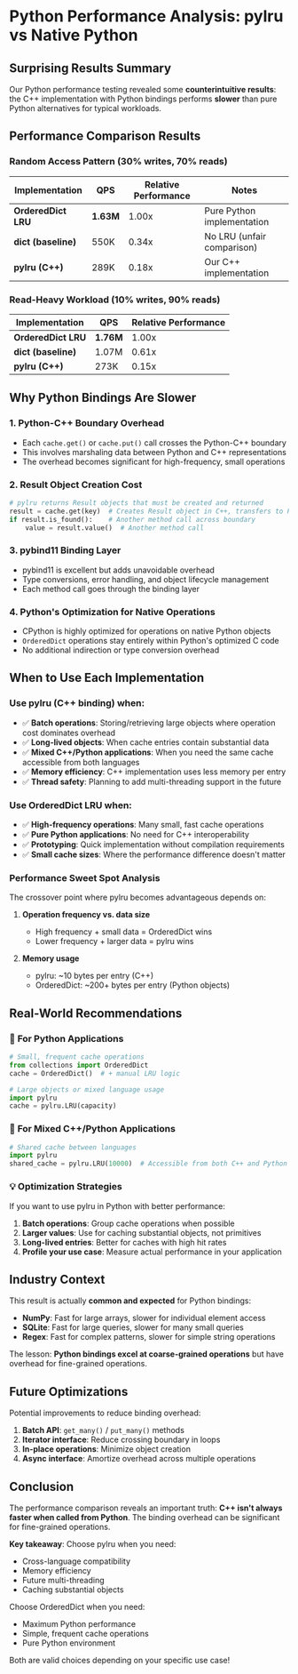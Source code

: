 # Python Performance Analysis: pylru vs Native Python

## Surprising Results Summary

Our Python performance testing revealed some **counterintuitive results**: the C++ implementation with Python bindings performs **slower** than pure Python alternatives for typical workloads.

## Performance Comparison Results

### Random Access Pattern (30% writes, 70% reads)

| Implementation      | QPS       | Relative Performance | Notes                      |
| ------------------- | --------- | -------------------- | -------------------------- |
| **OrderedDict LRU** | **1.63M** | 1.00x                | Pure Python implementation |
| **dict (baseline)** | 550K      | 0.34x                | No LRU (unfair comparison) |
| **pylru (C++)**     | 289K      | 0.18x                | Our C++ implementation     |

### Read-Heavy Workload (10% writes, 90% reads)

| Implementation      | QPS       | Relative Performance |
| ------------------- | --------- | -------------------- |
| **OrderedDict LRU** | **1.76M** | 1.00x                |
| **dict (baseline)** | 1.07M     | 0.61x                |
| **pylru (C++)**     | 273K      | 0.15x                |

## Why Python Bindings Are Slower

### 1. **Python-C++ Boundary Overhead**

- Each `cache.get()` or `cache.put()` call crosses the Python-C++ boundary
- This involves marshaling data between Python and C++ representations
- The overhead becomes significant for high-frequency, small operations

### 2. **Result Object Creation Cost**

```python
# pylru returns Result objects that must be created and returned
result = cache.get(key)  # Creates Result object in C++, transfers to Python
if result.is_found():    # Another method call across boundary
    value = result.value()  # Another method call
```

### 3. **pybind11 Binding Layer**

- pybind11 is excellent but adds unavoidable overhead
- Type conversions, error handling, and object lifecycle management
- Each method call goes through the binding layer

### 4. **Python's Optimization for Native Operations**

- CPython is highly optimized for operations on native Python objects
- `OrderedDict` operations stay entirely within Python's optimized C code
- No additional indirection or type conversion overhead

## When to Use Each Implementation

### Use **pylru (C++ binding)** when:

- ✅ **Batch operations**: Storing/retrieving large objects where operation cost dominates overhead
- ✅ **Long-lived objects**: When cache entries contain substantial data
- ✅ **Mixed C++/Python applications**: When you need the same cache accessible from both languages
- ✅ **Memory efficiency**: C++ implementation uses less memory per entry
- ✅ **Thread safety**: Planning to add multi-threading support in the future

### Use **OrderedDict LRU** when:

- ✅ **High-frequency operations**: Many small, fast cache operations
- ✅ **Pure Python applications**: No need for C++ interoperability
- ✅ **Prototyping**: Quick implementation without compilation requirements
- ✅ **Small cache sizes**: Where the performance difference doesn't matter

### **Performance Sweet Spot Analysis**

The crossover point where pylru becomes advantageous depends on:

1. **Operation frequency vs. data size**

   - High frequency + small data = OrderedDict wins
   - Lower frequency + larger data = pylru wins

2. **Memory usage**
   - pylru: ~10 bytes per entry (C++)
   - OrderedDict: ~200+ bytes per entry (Python objects)

## Real-World Recommendations

### 🐍 **For Python Applications**

```python
# Small, frequent cache operations
from collections import OrderedDict
cache = OrderedDict()  # + manual LRU logic

# Large objects or mixed language usage
import pylru
cache = pylru.LRU(capacity)
```

### 🔄 **For Mixed C++/Python Applications**

```python
# Shared cache between languages
import pylru
shared_cache = pylru.LRU(10000)  # Accessible from both C++ and Python
```

### 💡 **Optimization Strategies**

If you want to use pylru in Python with better performance:

1. **Batch operations**: Group cache operations when possible
2. **Larger values**: Use for caching substantial objects, not primitives
3. **Long-lived entries**: Better for caches with high hit rates
4. **Profile your use case**: Measure actual performance in your application

## Industry Context

This result is actually **common and expected** for Python bindings:

- **NumPy**: Fast for large arrays, slower for individual element access
- **SQLite**: Fast for large queries, slower for many small queries
- **Regex**: Fast for complex patterns, slower for simple string operations

The lesson: **Python bindings excel at coarse-grained operations** but have overhead for fine-grained operations.

## Future Optimizations

Potential improvements to reduce binding overhead:

1. **Batch API**: `get_many()` / `put_many()` methods
2. **Iterator interface**: Reduce crossing boundary in loops
3. **In-place operations**: Minimize object creation
4. **Async interface**: Amortize overhead across multiple operations

## Conclusion

The performance comparison reveals an important truth: **C++ isn't always faster when called from Python**. The binding overhead can be significant for fine-grained operations.

**Key takeaway**: Choose pylru when you need:

- Cross-language compatibility
- Memory efficiency
- Future multi-threading
- Caching substantial objects

Choose OrderedDict when you need:

- Maximum Python performance
- Simple, frequent cache operations
- Pure Python environment

Both are valid choices depending on your specific use case!
